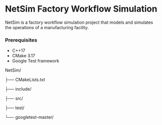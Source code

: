 # NetSim Factory Workflow Simulation

NetSim is a factory workflow simulation project that models and simulates the operations of a manufacturing facility.


### Prerequisites

- C++17
- CMake 3.17
- Google Test framework


NetSim/

├── CMakeLists.txt

├── include/

├── src/

├── test/

└── googletest-master/
